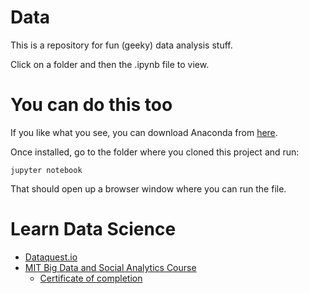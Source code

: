 # Data

This is a repository for fun (geeky) data analysis stuff.

Click on a folder and then the .ipynb file to view.

# You can do this too

If you like what you see, you can download Anaconda from [here](https://www.continuum.io/downloads).

Once installed, go to the folder where you cloned this project and run:

```
jupyter notebook
```

That should open up a browser window where you can run the file.

# Learn Data Science
- [Dataquest.io](https://www.dataquest.io/dashboard)
- [MIT Big Data and Social Analytics Course](https://www.getsmarter.com/courses/us/mit-big-data-and-social-analytics-certificate-course)
   - [Certificate of completion](https://www.credential.net/ifnrfybv)

